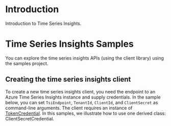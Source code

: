 # Introduction

Introduction to Time Series Insights.

# Time Series Insights Samples

You can explore the time series insights APIs (using the client library) using the samples project.

## Creating the time series insights client

To create a new time series insights client, you need the endpoint to an Azure Time Series Insights instance and supply credentials.
In the sample below, you can set `TsiEndpoint`, `TenantId`, `ClientId`, and `ClientSecret` as command-line arguments.
The client requires an instance of [TokenCredential](https://docs.microsoft.com/dotnet/api/azure.core.tokencredential?view=azure-dotnet).
In this samples, we illustrate how to use one derived class: ClientSecretCredential.

```C# Snippet:TimeSeriesInsightsSampleCreateServiceClientWithClientSecret

```

